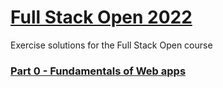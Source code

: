 # [Full Stack Open 2022](https://fullstackopen.com/en/)
Exercise solutions for the Full Stack Open course

### [Part 0 - Fundamentals of Web apps](./part0)
